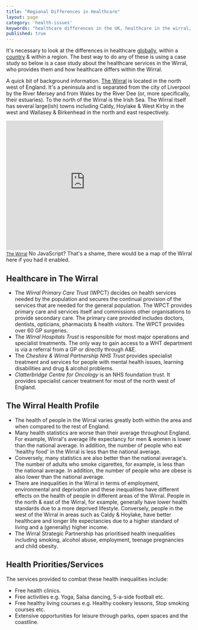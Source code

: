 ```yaml
---
title: "Regional Differences in Healthcare"
layout: page
category: 'health-issues'
keywords: "healthcare differences in the UK, healthcare in the wirral, healthcare variations in the UK, UK healthcare, healthcare quality in england"
published: true
---
```


It's necessary to look at the differences in healthcare [globally](/health-issues/global-health-patterns/), within a [country](/health-issues/coronary-heart-disease/#chd-in-the-uk) & within a region. The best way to do any of these is using a case study so below is a case study about the healthcare services in the Wirral, who provides them and how healthcare differs within the Wirral. 

A quick bit of background information. [The Wirral][googleMapsWirral] is located in the north west of England. It's a peninsula and is separated from the city of Liverpool by the River Mersey and from Wales by the River Dee (or, more specifically, their estuaries). To the north of the Wirral is the Irish Sea. The Wirral itself has several large(ish) towns including Caldy, Hoylake & West Kirby in the west and Wallasey & Birkenhead in the north and east respectively. 

<iframe width="425" height="350" frameborder="0" scrolling="no" marginheight="0" marginwidth="0" src="http://maps.google.com/maps?f=q&amp;source=s_q&amp;hl=en&amp;geocode=&amp;q=The+Wirral&amp;aq=&amp;sll=53.426351,-3.066695&amp;sspn=0.000839,0.001864&amp;t=m&amp;ie=UTF8&amp;hq=&amp;hnear=Wirral,+United+Kingdom&amp;ll=53.367762,-3.045959&amp;spn=0.286794,0.583649&amp;z=10&amp;output=embed"></iframe><br /><small><a href="http://maps.google.com/maps?f=q&amp;source=embed&amp;hl=en&amp;geocode=&amp;q=The+Wirral&amp;aq=&amp;sll=53.426351,-3.066695&amp;sspn=0.000839,0.001864&amp;t=m&amp;ie=UTF8&amp;hq=&amp;hnear=Wirral,+United+Kingdom&amp;ll=53.367762,-3.045959&amp;spn=0.286794,0.583649&amp;z=10" style="text-align:left">The Wirral</a></small>
<noscript>No JavaScript? That's a shame, there would be a map of the Wirral here if you had it enabled.</noscript>

## Healthcare in The Wirral

- The *Wirral Primary Care Trust* (WPCT) decides on health services needed by the population and secures the continual provision of the services that are needed for the general population. The WPCT provides primary care and services itself and commissions other organisations to provide secondary care. The primary care provided includes doctors, dentists, opticians, pharmacists & health visitors. The WPCT provides over 60 GP surgeries. 
- The *Wirral Hospitals Trust* is responsible for most major operations and specialist treatments. The only way to gain access to a WHT department is via a referral from a  GP or directly through A&E. 
- The *Cheshire & Wirral Partnership NHS Trust* provides specialist treatment and services for people with mental health issues, learning disabilities and drug & alcohol problems.
- *Clatterbridge Centre for Oncology* is an NHS foundation trust. It provides specialist cancer treatment for most of the north west of England. 

## The Wirral Health Profile

- The health of people in the Wirral varies greatly both within the area and when compared to the rest of England. 
- Many health statistics are worse than their average throughout England. For example, Wirral's average life expectancy for men & women is lower than the national average. In addition, the number of people who eat 'healthy food' in the Wirral is less than the national average. 
- Conversely, many statistics are also better than the national average's. The number of adults who smoke cigarettes, for example, is less than the national average. In addition, the number of people who are obese is also lower than the national average. 
- There are inequalities in the Wirral in terms of employment, environmental and deprivation and these inequalities have different effects on the health of people in different areas of the Wirral. People in the north & east of the Wirral, for example, generally have lower health standards due to a more deprived lifestyle. Conversely, people in the west of the Wirral in areas such as Caldy & Hoylake, have better healthcare and longer life expectancies due to a higher standard of living and a (generally) higher income. 
- The Wirral Strategic Partnership has prioritised health inequalities including smoking, alcohol abuse, employment, teenage pregnancies and child obesity. 

## Health Priorities/Services

The services provided to combat these health inequalities include:

- Free health clinics.
- Free activities e.g. Yoga, Salsa dancing, 5-a-side football etc. 
- Free healthy living courses e.g. Healthy cookery lessons, Stop smoking courses etc.
- Extensive opportunities for leisure through parks, open spaces and the coastline. 

[googleMapsWirral]: http://maps.google.com/maps?q=The+Wirral&hl=en&ll=53.366683,-3.054959&spn=0.215101,0.477219&sll=53.426351,-3.066695&sspn=0.000839,0.001864&t=v&hnear=Wirral,+United+Kingdom&z=11